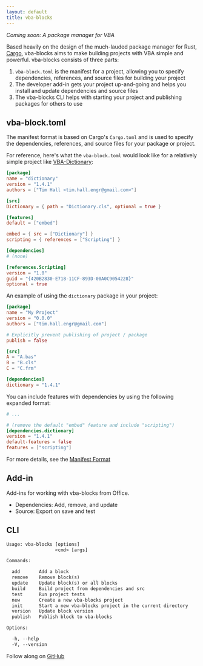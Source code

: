 ```yaml
---
layout: default
title: vba-blocks
---
```


_Coming soon: A package manager for VBA_

Based heavily on the design of the much-lauded package manager for Rust, [Cargo](https://crates.io/),
vba-blocks aims to make building projects with VBA simple and powerful.
vba-blocks consists of three parts:

1. `vba-block.toml` is the manifest for a project, allowing you to specify dependencies, references, and source files for building your project
2. The developer add-in gets your project up-and-going and helps you install and update dependencies and source files
3. The vba-blocks CLI helps with starting your project and publishing packages for others to use

## vba-block.toml

The manifest format is based on Cargo's `Cargo.toml` and is used to specify the dependencies, references, and source files for your package or project.

For reference, here's what the `vba-block.toml` would look like for a relatively simple project like [VBA-Dictionary](https://github.com/VBA-tools/VBA-Dictionary):

```toml
[package]
name = "dictionary"
version = "1.4.1"
authors = ["Tim Hall <tim.hall.engr@gmail.com>"]

[src]
Dictionary = { path = "Dictionary.cls", optional = true }

[features]
default = ["embed"]

embed = { src = ["Dictionary"] }
scripting = { references = ["Scripting"] }

[dependencies]
# (none)

[references.Scripting]
version = "1.0"
guid = "{420B2830-E718-11CF-893D-00A0C9054228}"
optional = true
```

An example of using the `dictionary` package in your project:

```toml
[package]
name = "My Project"
version = "0.0.0"
authors = ["tim.hall.engr@gmail.com"]

# Explicitly prevent publishing of project / package
publish = false

[src]
A = "A.bas"
B = "B.cls"
C = "C.frm"

[dependencies]
dictionary = "1.4.1"
```

You can include features with dependencies by using the following expanded format:

```toml
# ...

# (remove the default "embed" feature and include "scripting")
[dependencies.dictionary]
version = "1.4.1"
default-features = false
features = ["scripting"]
```

For more details, see the [Manifest Format]({{baseurl}}/manifest/)

## Add-in

Add-ins for working with vba-blocks from Office.

- Dependencies: Add, remove, and update
- Source: Export on save and test

## CLI

```txt
Usage: vba-blocks [options]
                  <cmd> [args]

Commands:

  add       Add a block
  remove    Remove block(s)
  update    Update block(s) or all blocks
  build     Build project from dependencies and src
  test      Run project tests
  new       Create a new vba-blocks project
  init      Start a new vba-blocks project in the current directory
  version   Update block version
  publish   Publish block to vba-blocks

Options:

  -h, --help
  -V, --version
```

Follow along on [GitHub](https://github.com/vba-blocks/vba-blocks)